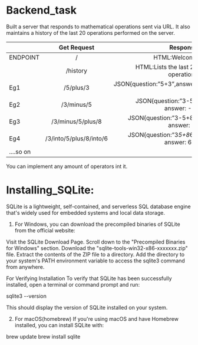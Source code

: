 # Backend_task
Built a server that responds to mathematical operations sent via URL. It also maintains a history of the last 20 operations performed on the server.

|             | Get Request |   Response    |
| :---        |    :----:   |          ---: |
|  ENDPOINT   |      /      |  HTML:Welcome |
|             |   /history  | HTML:Lists the last 20 operations |
|     Eg1        |   /5/plus/3 |JSON{question:”5+3”,answer: 8}|
|     Eg2        | /3/minus/5  |JSON{question:”3-5”, answer: -2}|
|     Eg3        |/3/minus/5/plus/8|JSON{question:”3-5+8”, answer: 6}|
|     Eg4        |/3/into/5/plus/8/into/6|JSON{question:”3*5+8*6”, answer: 63}|
|....so on    |                      |                                     |


You can implement any amount of operators int it.


# Installing_SQLite:

SQLite is a lightweight, self-contained, and serverless SQL database engine that's widely used for embedded systems and local data storage.

1) For Windows, you can download the precompiled binaries of SQLite from the official website:

Visit the SQLite Download Page.
Scroll down to the "Precompiled Binaries for Windows" section.
Download the "sqlite-tools-win32-x86-xxxxxxx.zip" file.
Extract the contents of the ZIP file to a directory.
Add the directory to your system's PATH environment variable to access the sqlite3 command from anywhere.

For Verifying Installation
To verify that SQLite has been successfully installed, open a terminal or command prompt and run:

sqlite3 --version

This should display the version of SQLite installed on your system.

2) For macOS(homebrew)
If you're using macOS and have Homebrew installed, you can install SQLite with:

brew update
brew install sqlite
